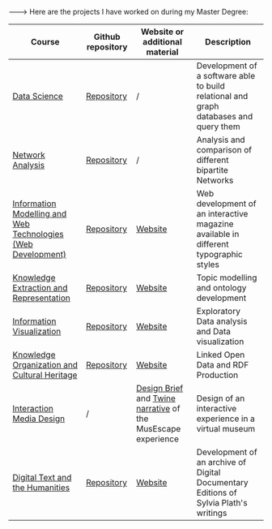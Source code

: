 --->
Here are the projects I have worked on during my Master Degree:

| Course | Github repository | Website or additional material| Description|
| ------------- | ------------- | ------------- | ------------- |
| [Data Science](https://www.unibo.it/it/didattica/insegnamenti/insegnamento/2021/467046)  | [Repository](https://github.com/martasoricetti/data_science_project/tree/main)  | /  | Development of a software able to build relational and graph databases and query them |
|  [Network Analysis](https://www.unibo.it/it/didattica/insegnamenti/insegnamento/2022/467048)  | [Repository](https://github.com/Salvadana/NetworkAnalysisProject/tree/main)  | /  | Analysis and comparison of different bipartite Networks |
| [Information Modelling and Web Technologies (Web Development)](https://www.unibo.it/it/didattica/insegnamenti/insegnamento/2021/454464)  | [Repository](https://github.com/Under-the-Magnifying-Glass/Under-the-Magnifying-Glass.github.io) | [Website](https://under-the-magnifying-glass.github.io/)  | Web development of an interactive magazine available in different typographic styles |
| [Knowledge Extraction and Representation](https://www.unibo.it/it/didattica/insegnamenti/insegnamento/2021/454463)  | [Repository](https://github.com/SongsTOPoems/STOP)  | [Website](https://songstopoems.github.io/STOP/) | Topic modelling and ontology development |
| [Information Visualization](https://www.unibo.it/it/didattica/insegnamenti/insegnamento/2022/467047)  | [Repository](https://github.com/Salvadana/InfoViz) | [Website](https://safeandsoundinfoviz.github.io/safe_and_sound/)  | Exploratory Data analysis and Data visualization  |
| [Knowledge Organization and Cultural Heritage](https://www.unibo.it/it/didattica/insegnamenti/insegnamento/2021/454462) | [Repository](https://github.com/Anastasia-RomanLOD/Anastasia-RomanLOD)  | [Website](https://anastasia-romanlod.github.io/Anastasia-RomanLOD) | Linked Open Data and RDF Production |
| [Interaction Media Design](https://www.unibo.it/it/didattica/insegnamenti/insegnamento/2021/454470)  | /  | <a href="https://github.com/Salvadana/Portfolio/blob/main/MUSEscape_DESIGN_BRIEF.pdf" class="image fit"><img src="images/marr_pic.jpg" alt="">Design Brief</a> and [Twine narrative](https://salvadana.github.io/Portfolio/twine.html) of the MusEscape experience  | Design of an interactive experience in a virtual museum|
| [Digital Text and the Humanities](https://www.unibo.it/it/didattica/insegnamenti/insegnamento/2021/424631)  | [Repository](https://github.com/SylviaPlath-Archive/SylviaPlath-Archive)   |  [Website](https://sylviaplath-archive.github.io/SylviaPlath-Archive/index.html) |Development of an archive of Digital Documentary Editions of Sylvia Plath's writings  |

    
